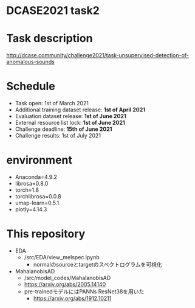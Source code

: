 # DCASE2021 task2

# Task description
http://dcase.community/challenge2021/task-unsupervised-detection-of-anomalous-sounds

# Schedule
- Task open: 1st of March 2021
- Additional training dataset release: __1st of April 2021__
- Evaluation dataset release: __1st of June 2021__
- External resource list lock: __1st of June 2021__
- Challenge deadline: __15th of June 2021__
- Challenge results: 1st of July 2021

# environment
- Anaconda=4.9.2
- librosa=0.8.0
- torch=1.8
- torchlibrosa=0.0.8
- umap-learn=0.5.1
- plotly=4.14.3

# This repository
- EDA
    - /src/EDA/view_melspec.ipynb
        - normalのsourceとtargetのスペクトログラムを可視化
- MahalanobisAD
    - /src/model_codes/MahalanobisAD
    - https://arxiv.org/abs/2005.14140
    - pre-trainedモデルにはPANNs ResNet38を用いた
        - https://arxiv.org/abs/1912.10211

